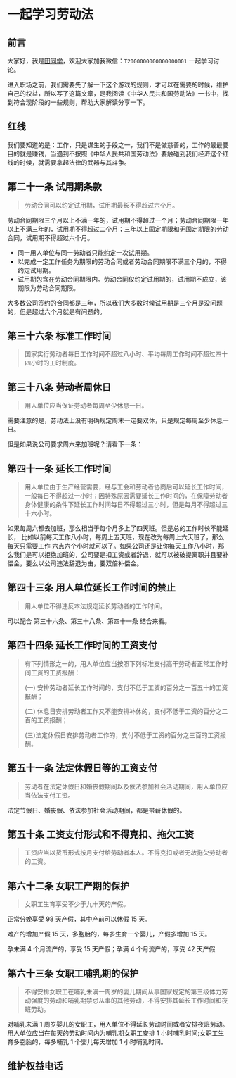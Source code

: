 # 一起学习劳动法

## 前言

大家好，我是[田同学](https://github.com/Tyh2001)，欢迎大家加我微信：`T2000000000000000001` 一起学习讨论。

进入职场之前，我们需要先了解一下这个游戏的规则，才可以在需要的时候，维护自己的权益，所以写了这篇文章，是我阅读《中华人民共和国劳动法》一书中，找到符合现阶段的一些规则，帮助大家解读分享一下。

## 红线

我们要知道的是：工作，只是谋生的手段之一，我们不是做慈善的，工作的最最要目的就是赚钱，当遇到不按照《中华人民共和国劳动法》要触碰到我们经济这个红线的时候，就需要拿起法律的武器与其斗争。

## 第二十一条 试用期条款

> 劳动合同可以约定试用期，试用期最长不得超过六个月。

劳动合同期限三个月以上不满一年的，试用期不得超过一个月；劳动合同期限一年以上不满三年的，试用期不得超过二个月；三年以上固定期限和无固定期限的劳动合同，试用期不得超过六个月。

- 同一用人单位与同一劳动者只能约定一次试用期。
- 以完成一定工作任务为期限的劳动合同或者劳动合同期限不满三个月的，不得约定试用期。
- 试用期包含在劳动合同期限内。劳动合同仅约定试用期的，试用期不成立，该期限为劳动合同期限。

大多数公司签约的合同都是三年，所以我们大多数时候试用期是三个月是没问题的，但是超过六个月就是有问题的。

## 第三十六条 标准工作时间

> 国家实行劳动者每日工作时间不超过八小时、平均每周工作时间不超过四十四小时的工时制度。

## 第三十八条 劳动者周休日

> 用人单位应当保证劳动者每周至少休息一日。

需要注意的是，劳动法上没有明确规定周末一定要双休，只是规定每周至少休息一日。

但是如果说公司要求周六来加班呢？请看下一条：

## 第四十一条 延长工作时间

> 用人单位由于生产经营需要，经与工会和劳动者协商后可以延长工作时间，一般每日不得超过一小时；因特殊原因需要延长工作时间的，在保障劳动者身体健康的条件下延长工作时间每日不得超过三小时，但是每月不得超过三十六小时。

如果每周六都去加班，那么相当于每个月多上了四天班。但是总的工作时长不能延长， 比如以前每天工作八小时，每周上五天班，现在改为每周上六天班了，那么每天只需要工作 六点六个小时就可以了。如果公司还是让你每天工作八小时，那么我们是可以拒绝加班的，公司要是扣工资或者辞退，就可以被破提离职并且要补偿金，要么以公司违法辞退为由，要双倍补偿金。

## 第四十三条 用人单位延长工作时间的禁止

> 用人单位不得违反本法规定延长劳动者的工作时间。

可以配合 第三十六条、第三十八条、第四十一条 结合来看。

## 第四十四条 延长工作时间的工资支付

> 有下列情形之一的，用人单位应当按照下列标准支付高干劳动者正常工作时间工资的工资报酬：
>
> (一) 安排劳动者延长工作时间的，支付不低于工资的百分之一百五十的工资报酬；
>
> (二) 休息日安排劳动者工作又不能安排补休的，支付不低于工资的百分之二百的工资报酬；
>
> (三)法定休假日安排劳动者工作的，支付不低于工资的百分之三百的工资报酬。

## 第五十一条 法定休假日等的工资支付

> 劳动者在法定休假日和婚丧假期间以及依法参加社会活动期间，用人单位应当依法支付工资。

法定节假日、婚丧假、依法参加社会活动期间，都是带薪休假的。

## 第五十条 工资支付形式和不得克扣、拖欠工资

> 工资应当以货币形式按月支付给劳动者本人。不得克扣或者无故拖欠劳动者的工资。

## 第六十二条 女职工产期的保护

> 女职工生育享受不少于九十天的产假。

正常分娩享受 98 天产假，其中产前可以休假 15 天。

难产的增加产假 15 天，多胞胎的，每多生育一个婴儿，产假多增加 15 天。

孕未满 4 个月流产的，享受 15 天产假；孕满 4 个月流产的，享受 42 天产假

## 第六十三条 女职工哺乳期的保护

> 不得安排女职工在哺乳未满一周岁的婴儿期间从事国家规定的第三级体力劳动强度的劳动和哺乳期禁忌从事的其他劳动，不得安排其延长工作时间和夜班劳动。

对哺乳未满 1 周岁婴儿的女职工，用人单位不得延长劳动时间或者安排夜班劳动。用人单位应当在每天的劳动时间内为哺乳期女职工安排 1 小时哺乳时间;女职工生育多胞胎的，每多哺乳 1 个婴儿每天增加 1 小时哺乳时间。

## 维护权益电话
